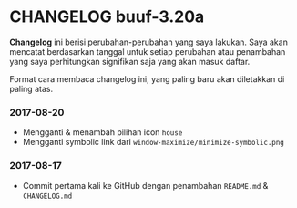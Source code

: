 # CHANGELOG buuf-3.20a

**Changelog** ini berisi perubahan-perubahan yang saya lakukan. Saya akan mencatat berdasarkan tanggal untuk setiap perubahan atau penambahan yang saya perhitungkan signifikan saja yang akan masuk daftar.

Format cara membaca changelog ini, yang paling baru akan diletakkan di paling atas.

### 2017-08-20
* Mengganti & menambah pilihan icon `house`
* Mengganti symbolic link dari `window-maximize/minimize-symbolic.png`

### 2017-08-17
* Commit pertama kali ke GitHub dengan penambahan `README.md` & `CHANGELOG.md`
